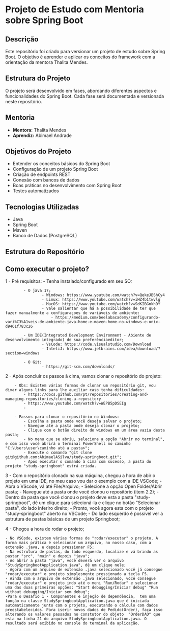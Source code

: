 # Projeto de Estudo com Mentoria sobre Spring Boot

## Descrição
Este repositório foi criado para versionar um projeto de estudo sobre Spring Boot. O objetivo é aprender e aplicar os conceitos do framework com a orientação da mentora Thalita Mendes.

## Estrutura do Projeto
O projeto será desenvolvido em fases, abordando diferentes aspectos e funcionalidades do Spring Boot. Cada fase será documentada e versionada neste repositório.

## Mentoria
- **Mentora:** Thalita Mendes
- **Aprendiz:** Abimael Andrade

## Objetivos do Projeto
- Entender os conceitos básicos do Spring Boot
- Configuração de um projeto Spring Boot
- Criação de endpoints REST
- Conexão com bancos de dados
- Boas práticas no desenvolvimento com Spring Boot
- Testes automatizados

## Tecnologias Utilizadas
- Java
- Spring Boot
- Maven
- Banco de Dados (PostgreSQL)

## Estrutura do Repositório

## Como executar o projeto?
1 - Pré requisitos:
        - Tenha instalado/configurado em seu SO:

            - O java 17;
                    - Windows: https://www.youtube.com/watch?v=QekeJBShCy4
                    - Linux: https://www.youtube.com/watch?v=iHZ4b1twvlg
                    - MacOS: https://www.youtube.com/watch?v=SdKIBGnkhDY
                    - Vale salientar que há a possibilidade de ter que fazer manualmente a configuraçoes de variáveis de ambiente:
                        - https://medium.com/beelabacademy/configurando-vari%C3%A1veis-de-ambiente-java-home-e-maven-home-no-windows-e-unix-d9461f783c26
            
            - Um IDE(Integrated Development Environment - Abiente de desenvolvimento integrado) de sua preferênciaeditor;
                    - VsCode: https://code.visualstudio.com/Download
                    - InteliJ: https://www.jetbrains.com/idea/download/?section=windows

            - O Git:
                    - https://git-scm.com/downloads/

2 - Após concluir os passos à cima, vamos clonar o repositório do projeto:
        
        - Obs: Existem várias formas de clonar um repositório git, vou dixar alguns links para lhe auxiliar caso tenha dificuldades:
            - https://docs.github.com/pt/repositories/creating-and-managing-repositories/cloning-a-repository
            - https://www.youtube.com/watch?v=WEPB5pDSEIg
            -    

        - Passos para clonar o repositório no Windows:
            - Escolha a pasta onde você deseja salvar o projeto;
            - Navegue até a pasta onde deseja clonar o projeto;
            - Clique com o botão direito do windows em um área vazia desta pasta;
            - No menu que se abriu, selecione a opção "Abrir no terminal", e com isso você abrirá o terminal PowerShell no caminho  "C:\Users\user\caminho até a pasta>";
            - Execute o comando "git clone git@github.com:AbimaelASilva/study-springboot.git";
            - Após executar o comando à cima com sucesso, a pasta do projeto "study-springboot" estrá criada.

3 - Com o repositório clonado na sua máquina, chegou a hora de abir o projeto em uma IDE, no meu caso vou dar o exemplo com a IDE VSCode;
        - Abra o VScode, vá até File/Arquivo;
        - Selecione a opção Open Folder/Abrir pasta;
        - Navegue até a pasta onde você clonou o repositório (item 2.2);
        - Dentro da pasta que você clonou o projeto deve esta a pasta "study-springboot", dê um clique para selecioná-la e clique no botão "Selecionar pasta", do lado inferiro direito;
        - Pronto, você agora esta com o projeto "study-springboot" aberto no VSCode;
        - Do lado esquerdo é possível ver a estrutura de pastas básicas de um projeto Springboot;

4 - Chegou a hora de rodar o projeto;
    
    - No VSCode, existem várias formas de "rodar/executar" o projeto. A forma mais prática é selecionar um arquivo, no nosso caso, com a extensão .java, e depois pressionar F5;
    - Na estrutura de pastas, do lado esquerdo, localize e vá brindo as pastar "src", "main" e depois "java";
    - Ao abrir a pasta "java", você deverá ver o arquivo "StudySpringbootApplication.java", dê um clique nele;
    - Agora com um arquivo de extensão .java selecionado você já consegue "rodar/executar" o projeto simplesmente pressionado a tecla F5.
    - Ainda com o arquivo de extensão .java selecionado, você consegue "rodar/executar" o projeto indo até o meni "Run/Rodar" e selecionar uma das duas primeiras opções: "Start debugging/Iniciar debug" "Run without debugging/Iniciar sem debug";
    -Para o Desafio 1 - Componentes e injeção de dependência,  tem uma função na classe StudySpringbootApplication.java que é iniciada automaticamente junto com o projeto, executando o cálculo com dados preestabelecidos. Para iserir novos dados de Pedido(Order), faça isso alterando os valores passados no constutor do objeto  "OrderDAO" que esta na linha 21 do arquivo StudySpringbootApplication.java. O resultado será exibido no console do terminal da aplicação.
    


